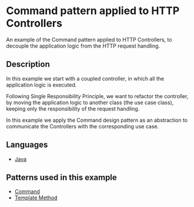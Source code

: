 Command pattern applied to HTTP Controllers
===========================================

An example of the Command pattern applied
to HTTP Controllers, to decouple the application
logic from the HTTP request handling.

## Description

In this example we start with a coupled controller, in which all
the application logic is executed.

Following Single Responsibility Principle, we want to
refactor the controller, by moving the application logic to
another class (the use case class), keeping only the responsibility
of the request handling.

In this example we apply the Command design pattern as an
abstraction to communicate the Controllers with the
corresponding use case.

## Languages

- [Java](java)

## Patterns used in this example

- [Command](/design-patterns/behavioral/command)
- [Template Method](/design-patterns/behavioral/template-method)
